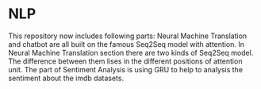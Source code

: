 # NLP
This repository now includes following parts: Neural Machine Translation and chatbot are all built on the famous Seq2Seq model with attention. In Neural Machine Translation section there are two kinds of Seq2Seq model. The difference between them lises in the different positions of attention unit. The part of Sentiment Analysis is using GRU to help to analysis the sentiment about the imdb datasets.
